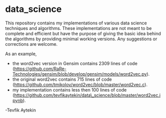# data_science

This repository contains my implementations of various data science techniques and algorithms. These implementations are not meant to be complete and efficient but have the purpose of giving the basic idea behind the algorithms by providing minimal working versions. Any suggestions or corrections are welcome. 

As an example, 
- the word2vec version in Gensim contains 2309 lines of code (https://github.com/RaRe-Technologies/gensim/blob/develop/gensim/models/word2vec.py).
- the original word2vec contains 715 lines of code (https://github.com/tmikolov/word2vec/blob/master/word2vec.c).
- my implementation contains less then 100 lines of code (https://github.com/tevfikaytekin/data\_science/blob/master/word2vec.ipynb).

-Tevfik Aytekin
